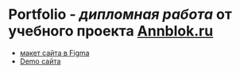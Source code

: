 # Portfolio - *дипломная работа* от учебного проекта [Annblok.ru](https://annblok.ru/)
* [макет сайта в Figma](https://www.figma.com/file/YfKbzFzwdVkfsLi9Jhl5YJ/portfolio-(Copy)?node-id=8%3A0)
* [Demo сайта](https://belova33.github.io/Portfolio/dist/)
